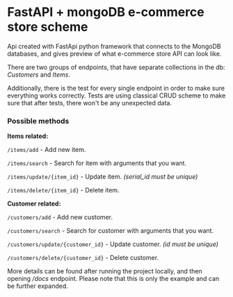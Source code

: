 # FastAPI + mongoDB e-commerce store scheme

Api created with FastApi python framework that connects to the MongoDB databases, and gives preview of what e-commerce store API can look like.

There are two groups of endpoints, that have separate collections in the db: *Customers* and *Items*.

Additionally, there is the test for every single endpoint in order to make sure everything works correctly.
Tests are using classical CRUD scheme to make sure that after tests, there won't be any unexpected data.

### Possible methods
**Items related:**

`/items/add` - Add new item.

`/items/search` - Search for item with arguments that you want.

`/items/update/{item_id}` - Update item.  *(serial_id must be unique)*

`/items/delete/{item_id}` - Delete item.

**Customer related:**

`/customers/add` - Add new customer.

`/customers/search` - Search for customer with arguments that you want.

`/customers/update/{customer_id}` - Update customer. *(id must be unique)*

`/customers/delete/{customer_id}` - Delete customer.


More details can be found after running the project locally, and then opening */docs* endpoint.
Please note that this is only the example and can be further expanded.
